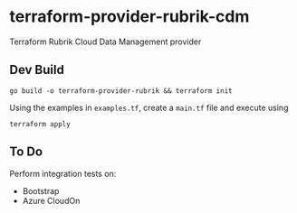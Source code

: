 # terraform-provider-rubrik-cdm
Terraform Rubrik Cloud Data Management provider

## Dev Build

`go build -o terraform-provider-rubrik && terraform init`

Using the examples in `examples.tf`, create a `main.tf` file and execute using

`terraform apply`

## To Do

Perform integration tests on:

* Bootstrap
* Azure CloudOn